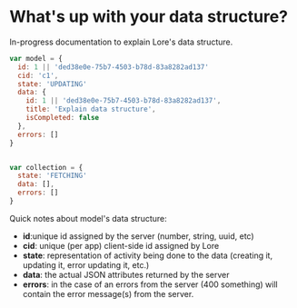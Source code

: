 # What's up with your data structure?

In-progress documentation to explain Lore's data structure.
 
```js
var model = {
  id: 1 || 'ded38e0e-75b7-4503-b78d-83a8282ad137'
  cid: 'c1',
  state: 'UPDATING'
  data: {
    id: 1 || 'ded38e0e-75b7-4503-b78d-83a8282ad137',
    title: 'Explain data structure',
    isCompleted: false
  },
  errors: []
}


var collection = {
  state: 'FETCHING'
  data: [],
  errors: []
}

```

Quick notes about model's data structure:

* **id**:unique id assigned by the server (number, string, uuid, etc)
* **cid**: unique (per app) client-side id assigned by Lore
* **state**: representation of activity being done to the data (creating it, updating it, error updating it, etc.)
* **data**: the actual JSON attributes returned by the server
* **errors**: in the case of an errors from the server (400 something) will contain the error message(s) from the server.
